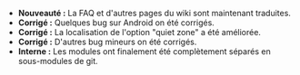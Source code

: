 * **Nouveauté :** La FAQ et d'autres pages du wiki sont maintenant traduites.
* **Corrigé :** Quelques bug sur Android on été corrigés.
* **Corrigé :** La localisation de l'option "quiet zone" a été améliorée.
* **Corrigé :** D'autres bug mineurs on été corrigés.
* **Interne :** Les modules ont finalement été complètement séparés en sous-modules de git.
